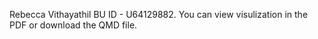 Rebecca Vithayathil BU ID - U64129882. You can view visulization in the PDF or download the QMD file.

